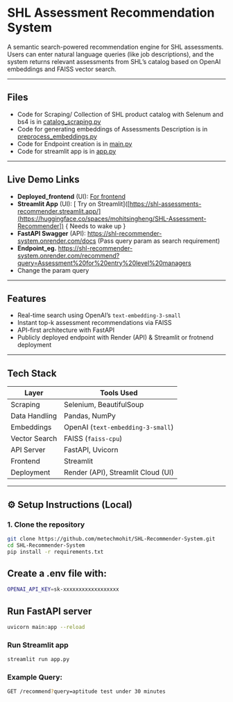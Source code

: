 # SHL Assessment Recommendation System

A semantic search-powered recommendation engine for SHL assessments. Users can enter natural language queries (like job descriptions), and the system returns relevant assessments from SHL’s catalog based on OpenAI embeddings and FAISS vector search.

---
## Files
- Code for Scraping/ Collection of SHL product catalog with Selenum and bs4 is in [catalog_scraping.py](https://github.com/metechmohit/SHL-Recommender-System/blob/master/catalog_scraping.py)
-  Code for generating embeddings of Assessments Description is in [preprocess_embeddings.py](https://github.com/metechmohit/SHL-Recommender-System/blob/master/preprocess_embeddings.py)
- Code for Endpoint creation is in [main.py](https://github.com/metechmohit/SHL-Recommender-System/blob/master/main.py)
- Code for streamlit app is in [app.py](https://github.com/metechmohit/SHL-Recommender-System/blob/master/app.py)
---

##  Live Demo Links

- **Deployed_frontend** (UI): [ For frontend](https://metechmohit.github.io/shl-recommendation-frontened/)
- **Streamlit App** (UI): [ Try on Streamlit]([https://shl-assessments-recommender.streamlit.app/](https://huggingface.co/spaces/mohitsingheng/SHL-Assessment-Recommender]) { Needs to wake up }
- **FastAPI Swagger** (API): https://shl-recommender-system.onrender.com/docs    (Pass query param as search requirement)
- **Endpoint_eg.** https://shl-recommender-system.onrender.com/recommend?query=Assessment%20for%20entry%20level%20managers
- Change the param  query

---

##  Features

-  Real-time search using OpenAI’s `text-embedding-3-small`
-  Instant top-k assessment recommendations via FAISS
-  API-first architecture with FastAPI
-  Publicly deployed endpoint with Render (API) & Streamlit or frotnend deployment

---

##  Tech Stack

| Layer            | Tools Used                           |
|------------------|----------------------------------------|
| Scraping         | Selenium, BeautifulSoup                |
| Data Handling    | Pandas, NumPy                          |
| Embeddings       | OpenAI (`text-embedding-3-small`)      |
| Vector Search    | FAISS (`faiss-cpu`)                    |
| API Server       | FastAPI, Uvicorn                       |
| Frontend         | Streamlit                              |
| Deployment       | Render (API), Streamlit Cloud (UI)     |

---

## ⚙ Setup Instructions (Local)

### 1. Clone the repository

```bash
git clone https://github.com/metechmohit/SHL-Recommender-System.git
cd SHL-Recommender-System
pip install -r requirements.txt
```
## Create a .env file with:
```bash
OPENAI_API_KEY=sk-xxxxxxxxxxxxxxxxxx
```
## Run FastAPI server
```bash
uvicorn main:app --reload
```
### Run Streamlit app
```bash
streamlit run app.py
```
### Example Query:
```bash
GET /recommend?query=aptitude test under 30 minutes
